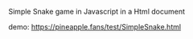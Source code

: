 Simple Snake game in Javascript in a Html document

demo: https://pineapple.fans/test/SimpleSnake.html
